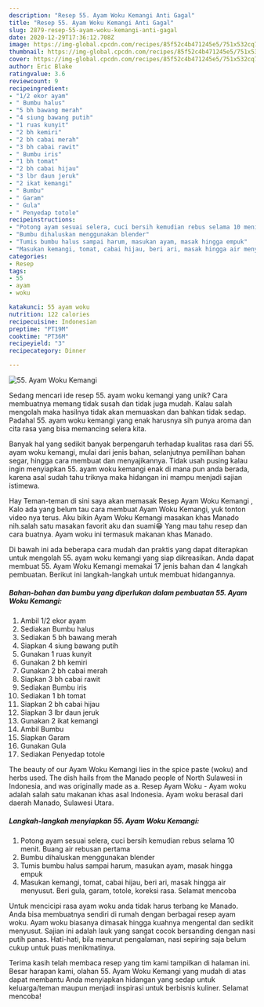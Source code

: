 ```yaml
---
description: "Resep 55. Ayam Woku Kemangi Anti Gagal"
title: "Resep 55. Ayam Woku Kemangi Anti Gagal"
slug: 2879-resep-55-ayam-woku-kemangi-anti-gagal
date: 2020-12-29T17:36:12.708Z
image: https://img-global.cpcdn.com/recipes/85f52c4b471245e5/751x532cq70/55-ayam-woku-kemangi-foto-resep-utama.jpg
thumbnail: https://img-global.cpcdn.com/recipes/85f52c4b471245e5/751x532cq70/55-ayam-woku-kemangi-foto-resep-utama.jpg
cover: https://img-global.cpcdn.com/recipes/85f52c4b471245e5/751x532cq70/55-ayam-woku-kemangi-foto-resep-utama.jpg
author: Eric Blake
ratingvalue: 3.6
reviewcount: 9
recipeingredient:
- "1/2 ekor ayam"
- " Bumbu halus"
- "5 bh bawang merah"
- "4 siung bawang putih"
- "1 ruas kunyit"
- "2 bh kemiri"
- "2 bh cabai merah"
- "3 bh cabai rawit"
- " Bumbu iris"
- "1 bh tomat"
- "2 bh cabai hijau"
- "3 lbr daun jeruk"
- "2 ikat kemangi"
- " Bumbu"
- " Garam"
- " Gula"
- " Penyedap totole"
recipeinstructions:
- "Potong ayam sesuai selera, cuci bersih kemudian rebus selama 10 menit. Buang air rebusan pertama"
- "Bumbu dihaluskan menggunakan blender"
- "Tumis bumbu halus sampai harum, masukan ayam, masak hingga empuk"
- "Masukan kemangi, tomat, cabai hijau, beri ari, masak hingga air menyusut. Beri gula, garam, totole, koreksi rasa. Selamat mencoba"
categories:
- Resep
tags:
- 55
- ayam
- woku

katakunci: 55 ayam woku 
nutrition: 122 calories
recipecuisine: Indonesian
preptime: "PT19M"
cooktime: "PT36M"
recipeyield: "3"
recipecategory: Dinner

---
```



![55. Ayam Woku Kemangi](https://img-global.cpcdn.com/recipes/85f52c4b471245e5/751x532cq70/55-ayam-woku-kemangi-foto-resep-utama.jpg)

Sedang mencari ide resep 55. ayam woku kemangi yang unik? Cara membuatnya memang tidak susah dan tidak juga mudah. Kalau salah mengolah maka hasilnya tidak akan memuaskan dan bahkan tidak sedap. Padahal 55. ayam woku kemangi yang enak harusnya sih punya aroma dan cita rasa yang bisa memancing selera kita.

Banyak hal yang sedikit banyak berpengaruh terhadap kualitas rasa dari 55. ayam woku kemangi, mulai dari jenis bahan, selanjutnya pemilihan bahan segar, hingga cara membuat dan menyajikannya. Tidak usah pusing kalau ingin menyiapkan 55. ayam woku kemangi enak di mana pun anda berada, karena asal sudah tahu triknya maka hidangan ini mampu menjadi sajian istimewa.

Hay Teman-teman di sini saya akan memasak Resep Ayam Woku Kemangi , Kalo ada yang belum tau cara membuat Ayam Woku Kemangi, yuk tonton video nya terus. Aku bikin Ayam Woku Kemangi masakan khas Manado nih.salah satu masakan favorit aku dan suami😁 Yang mau tahu resep dan cara buatnya. Ayam woku ini termasuk makanan khas Manado.


Di bawah ini ada beberapa cara mudah dan praktis yang dapat diterapkan untuk mengolah 55. ayam woku kemangi yang siap dikreasikan. Anda dapat membuat 55. Ayam Woku Kemangi memakai 17 jenis bahan dan 4 langkah pembuatan. Berikut ini langkah-langkah untuk membuat hidangannya.

<!--inarticleads1-->

##### Bahan-bahan dan bumbu yang diperlukan dalam pembuatan 55. Ayam Woku Kemangi:

1. Ambil 1/2 ekor ayam
1. Sediakan  Bumbu halus
1. Sediakan 5 bh bawang merah
1. Siapkan 4 siung bawang putih
1. Gunakan 1 ruas kunyit
1. Gunakan 2 bh kemiri
1. Gunakan 2 bh cabai merah
1. Siapkan 3 bh cabai rawit
1. Sediakan  Bumbu iris
1. Sediakan 1 bh tomat
1. Siapkan 2 bh cabai hijau
1. Siapkan 3 lbr daun jeruk
1. Gunakan 2 ikat kemangi
1. Ambil  Bumbu
1. Siapkan  Garam
1. Gunakan  Gula
1. Sediakan  Penyedap totole


The beauty of our Ayam Woku Kemangi lies in the spice paste (woku) and herbs used. The dish hails from the Manado people of North Sulawesi in Indonesia, and was originally made as a. Resep Ayam Woku - Ayam woku adalah salah satu makanan khas asal Indonesia. Ayam woku berasal dari daerah Manado, Sulawesi Utara. 

<!--inarticleads2-->

##### Langkah-langkah menyiapkan 55. Ayam Woku Kemangi:

1. Potong ayam sesuai selera, cuci bersih kemudian rebus selama 10 menit. Buang air rebusan pertama
1. Bumbu dihaluskan menggunakan blender
1. Tumis bumbu halus sampai harum, masukan ayam, masak hingga empuk
1. Masukan kemangi, tomat, cabai hijau, beri ari, masak hingga air menyusut. Beri gula, garam, totole, koreksi rasa. Selamat mencoba


Untuk mencicipi rasa ayam woku anda tidak harus terbang ke Manado. Anda bisa membuatnya sendiri di rumah dengan berbagai resep ayam woku. Ayam woku biasanya dimasak hingga kuahnya mengental dan sedikit menyusut. Sajian ini adalah lauk yang sangat cocok bersanding dengan nasi putih panas. Hati-hati, bila menurut pengalaman, nasi sepiring saja belum cukup untuk puas menikmatinya. 

Terima kasih telah membaca resep yang tim kami tampilkan di halaman ini. Besar harapan kami, olahan 55. Ayam Woku Kemangi yang mudah di atas dapat membantu Anda menyiapkan hidangan yang sedap untuk keluarga/teman maupun menjadi inspirasi untuk berbisnis kuliner. Selamat mencoba!
